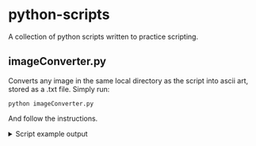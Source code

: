 # python-scripts
A collection of python scripts written to practice scripting.

## imageConverter.py
Converts any image in the same local directory as the script into ascii art, stored as a .txt file. Simply run:
```
python imageConverter.py
```
And follow the instructions.

<details close>
  <summary>Script example output</summary>
  <br>
  Input image:
  
  ![fish](https://github.com/PengZhangg/python-scripts/assets/122496391/8423b560-7578-438f-9cb6-a19dd5163273)
  
  Output (as .txt file):
  
  ![image](https://github.com/PengZhangg/python-scripts/assets/122496391/b7f70712-4e9f-4457-bbaa-b408f92f30c0)
  
  yes. it is stretched. ill fix it. (in year 9999!!!)
</details>
